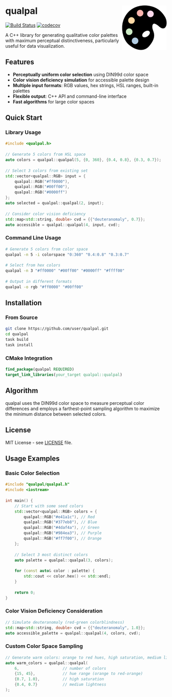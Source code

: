 # qualpal <img src='https://raw.githubusercontent.com/jolars/qualpal/refs/heads/main/docs/images/logo.svg' align="right" width="139" />

[![Build Status](https://github.com/jolars/qualpal/actions/workflows/ci.yaml/badge.svg)](https://github.com/jolars/qualpal/actions/workflows/ci.yaml)
[![codecov](https://codecov.io/gh/jolars/qualpal/graph/badge.svg?token=p5JTFa9BUz)](https://codecov.io/gh/jolars/qualpal)

A C++ library for generating qualitative color palettes with maximum perceptual distinctiveness, particularly useful for data visualization.

## Features

- **Perceptually uniform color selection** using DIN99d color space
- **Color vision deficiency simulation** for accessible palette design
- **Multiple input formats**: RGB values, hex strings, HSL ranges, built-in palettes
- **Flexible output**: C++ API and command-line interface
- **Fast algorithms** for large color spaces

## Quick Start

### Library Usage

```cpp
#include <qualpal.h>

// Generate 5 colors from HSL space
auto colors = qualpal::qualpal(5, {0, 360}, {0.4, 0.8}, {0.3, 0.7});

// Select 3 colors from existing set
std::vector<qualpal::RGB> input = {
    qualpal::RGB("#ff0000"),
    qualpal::RGB("#00ff00"),
    qualpal::RGB("#0000ff")
};
auto selected = qualpal::qualpal(2, input);

// Consider color vision deficiency
std::map<std::string, double> cvd = {{"deuteranomaly", 0.7}};
auto accessible = qualpal::qualpal(4, input, cvd);
```

### Command Line Usage

```bash
# Generate 5 colors from color space
qualpal -n 5 -i colorspace "0:360" "0.4:0.8" "0.3:0.7"

# Select from hex colors
qualpal -n 3 "#ff0000" "#00ff00" "#0000ff" "#ffff00"

# Output in different formats
qualpal -o rgb "#ff0000" "#00ff00"
```

## Installation

### From Source

```bash
git clone https://github.com/user/qualpal.git
cd qualpal
task build
task install
```

### CMake Integration

```cmake
find_package(qualpal REQUIRED)
target_link_libraries(your_target qualpal::qualpal)
```

## Algorithm

qualpal uses the DIN99d color space to measure perceptual color differences and employs a farthest-point sampling algorithm to maximize the minimum distance between selected colors.

## License

MIT License - see [LICENSE](LICENSE) file.

## Usage Examples

### Basic Color Selection

```cpp
#include "qualpal/qualpal.h"
#include <iostream>

int main() {
    // Start with some seed colors
    std::vector<qualpal::RGB> colors = {
        qualpal::RGB("#e41a1c"), // Red
        qualpal::RGB("#377eb8"), // Blue
        qualpal::RGB("#4daf4a"), // Green
        qualpal::RGB("#984ea3"), // Purple
        qualpal::RGB("#ff7f00"), // Orange
    };

    // Select 3 most distinct colors
    auto palette = qualpal::qualpal(3, colors);

    for (const auto& color : palette) {
        std::cout << color.hex() << std::endl;
    }

    return 0;
}
```

### Color Vision Deficiency Consideration

```cpp
// Simulate deuteranomaly (red-green colorblindness)
std::map<std::string, double> cvd = {{"deuteranomaly", 1.0}};
auto accessible_palette = qualpal::qualpal(4, colors, cvd);
```

### Custom Color Space Sampling

```cpp
// Generate warm colors: orange to red hues, high saturation, medium lightness
auto warm_colors = qualpal::qualpal(
    6,                   // number of colors
    {15, 45},            // hue range (orange to red-orange)
    {0.7, 1.0},          // high saturation
    {0.4, 0.7}           // medium lightness
);
```
